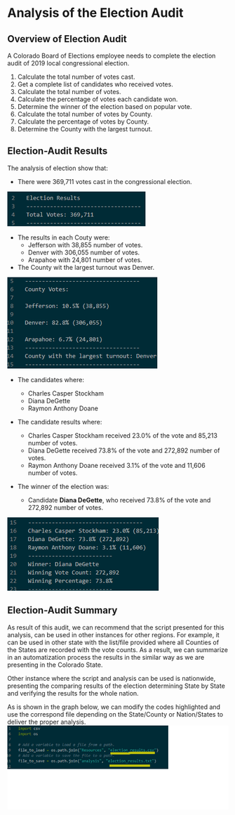 # Analysis of the Election Audit

## Overview of Election Audit
A Colorado Board of Elections employee needs to complete the election audit of 2019 local congressional election.
1.	Calculate the total number of votes cast.
2.	Get a complete list of candidates who received votes.
3.	Calculate the total number of votes.
4.	Calculate the percentage of votes each candidate won.
5.	Determine the winner of the election based on popular vote.
6.  Calculate the total number of votes by County.
7.  Calculate the percentage of votes by County.
8.  Determine the County with the largest turnout.



## Election-Audit Results
The analysis of election show that:
  -	There were 369,711 votes cast in the congressional election.
  
![Pic1](Resources/Pic1.png)  

  - The results in each Couty were:
    - Jefferson with 38,855 number of votes.
    - Denver with 306,055 number of votes.
    - Arapahoe with 24,801 number of votes.
  - The County wit the largest turnout was Denver.
  
![Pic2](Resources/Pic2.png)  

  -	The candidates where: 
    - Charles Casper Stockham
    - Diana DeGette
    - Raymon Anthony Doane
  -	The candidate results where:
     - Charles Casper Stockham received 23.0% of the vote and 85,213 number of votes.
     - Diana DeGette received 73.8% of the vote and 272,892 number of votes.
     - Raymon Anthony Doane received 3.1% of the vote and 11,606 number of votes.
  
  -	The winner of the election was:
    -	Candidate **Diana DeGette**, who received 73.8% of the vote and 272,892 number of votes.
    
![Pic3](Resources/Pic3.png)

## Election-Audit Summary
As result of this audit, we can recommend that the script presented for this analysis, can be used in other instances for other regions. 
For example, it can be used in other state with the list/file provided where all Counties of the States are recorded with the vote counts. As a result, we can summarize in an automatization process the results in the similar way as we are presenting in the Colorado State. 

Other instance where the script and analysis can be used is nationwide, presenting the comparing results of the election determining State by State and verifying the results for the whole nation.  

As is shown in the graph below, we can modify the codes highlighted and use the correspond file depending on the State/County or Nation/States to deliver the proper analysis.
![Pic4](Resources/Pic4.png)

